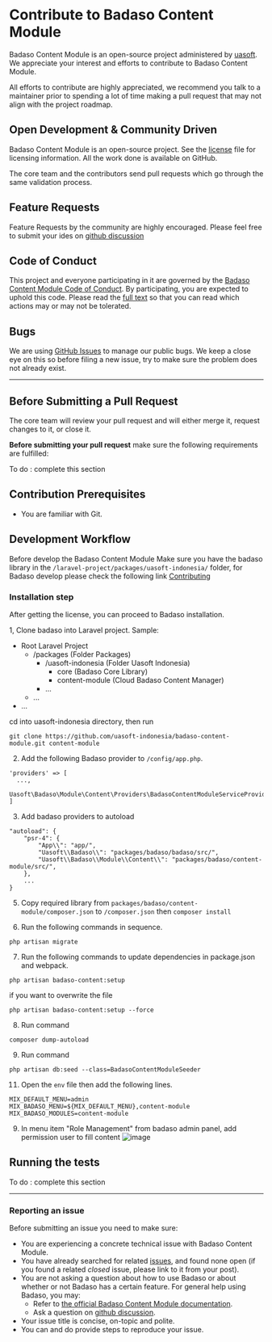 # Contribute to Badaso Content Module

Badaso Content Module is an open-source project administered by [uasoft](https://soft.uatech.co.id). We appreciate your interest and efforts to contribute to Badaso Content Module.

All efforts to contribute are highly appreciated, we recommend you talk to a maintainer prior to spending a lot of time making a pull request that may not align with the project roadmap.

## Open Development & Community Driven

Badaso Content Module is an open-source project. See the [license](https://github.com/uasoft-indonesia/badaso-content-module/blob/master/license) file for licensing information. All the work done is available on GitHub.

The core team and the contributors send pull requests which go through the same validation process.

## Feature Requests

Feature Requests by the community are highly encouraged. Please feel free to submit your ides on [github discussion](https://github.com/uasoft-indonesia/badaso-content-module/discussions/categories/ideas)

## Code of Conduct

This project and everyone participating in it are governed by the [Badaso Content Module Code of Conduct](code_of_conduct.md). By participating, you are expected to uphold this code. Please read the [full text](code_of_conduct.md) so that you can read which actions may or may not be tolerated.

## Bugs

We are using [GitHub Issues](https://github.com/uasoft-indonesia/badaso-content-module/issues) to manage our public bugs. We keep a close eye on this so before filing a new issue, try to make sure the problem does not already exist.

---

## Before Submitting a Pull Request

The core team will review your pull request and will either merge it, request changes to it, or close it.

**Before submitting your pull request** make sure the following requirements are fulfilled:

To do : complete this section

## Contribution Prerequisites

- You are familiar with Git.

## Development Workflow

Before develop the Badaso Content Module Make sure you have the badaso library in the `/laravel-project/packages/uasoft-indonesia/` folder, for Badaso develop please check the following link [Contributing](https://github.com/uasoft-indonesia/badaso/blob/main/CONTRIBUTING.md)

### Installation step

After getting the license, you can proceed to Badaso installation.

1, Clone badaso into Laravel project. Sample:
- Root Laravel Project
  - /packages (Folder Packages)
    - /uasoft-indonesia (Folder Uasoft Indonesia)
      - core (Badaso Core Library) 
      - content-module (Cloud Badaso Content Manager)
    - ...
  - ...
- ...

cd into uasoft-indonesia directory, then run
```
git clone https://github.com/uasoft-indonesia/badaso-content-module.git content-module

```

2. Add the following Badaso provider to ```/config/app.php```.

```
'providers' => [
  ...,
  Uasoft\Badaso\Module\Content\Providers\BadasoContentModuleServiceProvider::class,
]
```

3. Add badaso providers to autoload

```
"autoload": {
    "psr-4": {
        "App\\": "app/",
        "Uasoft\\Badaso\\": "packages/badaso/badaso/src/",
        "Uasoft\\Badaso\\Module\\Content\\": "packages/badaso/content-module/src/",
    },
    ...
}
```

5. Copy required library from ```packages/badaso/content-module/composer.json``` to ```/composer.json``` then ```composer install```

6. Run the following commands in sequence.
```
php artisan migrate
```

7. Run the following commands to update dependencies in package.json and webpack.
```
php artisan badaso-content:setup
```
if you want to overwrite the file 
```
php artisan badaso-content:setup --force
```

8. Run command 
```
composer dump-autoload
```
9. Run command 
```
php artisan db:seed --class=BadasoContentModuleSeeder
```
11. Open the ```env``` file then add the following lines.
```
MIX_DEFAULT_MENU=admin
MIX_BADASO_MENU=${MIX_DEFAULT_MENU},content-module
MIX_BADASO_MODULES=content-module
```

9. In menu item "Role Management" from badaso admin panel, add permission user to fill content
![image](https://user-images.githubusercontent.com/55905844/118775952-a90f3380-b8b1-11eb-9c32-d672f686aeb1.png)

## Running the tests

To do : complete this section

---

### Reporting an issue

Before submitting an issue you need to make sure:

- You are experiencing a concrete technical issue with Badaso Content Module.
- You have already searched for related [issues](https://github.com/uasoft-indonesia/badaso-content-module/issues), and found none open (if you found a related _closed_ issue, please link to it from your post).
- You are not asking a question about how to use Badaso or about whether or not Badaso has a certain feature. For general help using Badaso, you may:
  - Refer to [the official Badaso Content Module documentation](https://github.com/uasoft-indonesia/badaso-content-module).
  - Ask a question on [github discussion](https://github.com/uasoft-indonesia/badaso-content-module/discussions).
- Your issue title is concise, on-topic and polite.
- You can and do provide steps to reproduce your issue.
